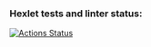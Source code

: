 ### Hexlet tests and linter status:
[![Actions Status](https://github.com/s-gala/python-project-49/actions/workflows/hexlet-check.yml/badge.svg)](https://github.com/s-gala/python-project-49/actions)